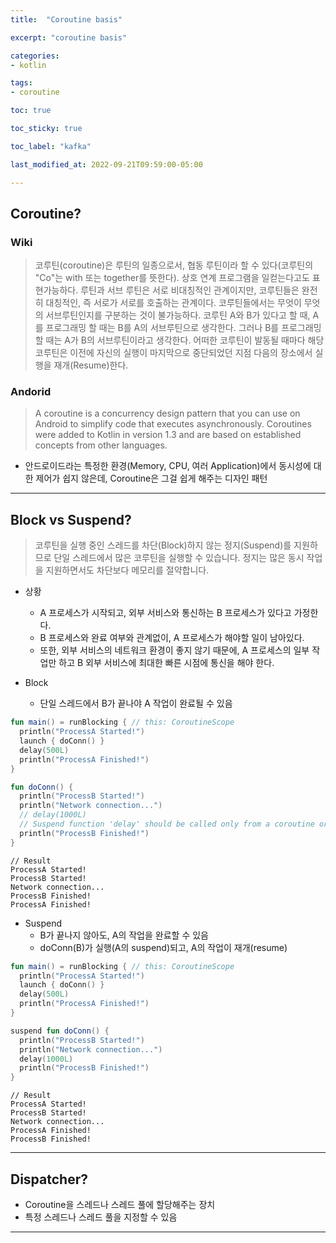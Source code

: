 ```yaml
---
title:  "Coroutine basis"

excerpt: "coroutine basis"

categories:
- kotlin

tags:
- coroutine

toc: true

toc_sticky: true

toc_label: "kafka"

last_modified_at: 2022-09-21T09:59:00-05:00

---
```


## Coroutine?

### Wiki
> 코루틴(coroutine)은 루틴의 일종으로서, 협동 루틴이라 할 수 있다(코루틴의 "Co"는 with 또는 together를 뜻한다). 
> 상호 연계 프로그램을 일컫는다고도 표현가능하다. 루틴과 서브 루틴은 서로 비대칭적인 관계이지만, 코루틴들은 완전히 대칭적인, 
> 즉 서로가 서로를 호출하는 관계이다. 코루틴들에서는 무엇이 무엇의 서브루틴인지를 구분하는 것이 불가능하다. 
> 코루틴 A와 B가 있다고 할 때, A를 프로그래밍 할 때는 B를 A의 서브루틴으로 생각한다. 그러나 B를 프로그래밍할 때는 A가 B의 서브루틴이라고 생각한다. 
> 어떠한 코루틴이 발동될 때마다 해당 코루틴은 이전에 자신의 실행이 마지막으로 중단되었던 지점 다음의 장소에서 실행을 재개(Resume)한다.

### Andorid
> A coroutine is a concurrency design pattern that you can use on Android to simplify code that executes asynchronously. 
> Coroutines were added to Kotlin in version 1.3 and are based on established concepts from other languages.
- 안드로이드라는 특정한 환경(Memory, CPU, 여러 Application)에서 동시성에 대한 제어가 쉽지 않은데, Coroutine은 그걸 쉽게 해주는 디자인 패턴 

---

## Block vs Suspend?

> 코루틴을 실행 중인 스레드를 차단(Block)하지 않는 정지(Suspend)를 지원하므로 단일 스레드에서 많은 코루틴을 실행할 수 있습니다. 
> 정지는 많은 동시 작업을 지원하면서도 차단보다 메모리를 절약합니다.

- 상황
  - A 프로세스가 시작되고, 외부 서비스와 통신하는 B 프로세스가 있다고 가정한다.
  - B 프로세스와 완료 여부와 관계없이, A 프로세스가 해야할 일이 남아있다.
  - 또한, 외부 서비스의 네트워크 환경이 좋지 않기 때문에, A 프로세스의 일부 작업만 하고 B 외부 서비스에 최대한 빠른 시점에 통신을 해야 한다.
  
- Block
  - 단일 스레드에서 B가 끝나야 A 작업이 완료될 수 있음
  
~~~kotlin
fun main() = runBlocking { // this: CoroutineScope
  println("ProcessA Started!")
  launch { doConn() }
  delay(500L)
  println("ProcessA Finished!")
}

fun doConn() {
  println("ProcessB Started!")
  println("Network connection...")
  // delay(1000L)
  // Suspend function 'delay' should be called only from a coroutine or another suspend function
  println("ProcessB Finished!")
}
~~~

~~~text
// Result
ProcessA Started!
ProcessB Started!
Network connection...
ProcessB Finished!
ProcessA Finished!
~~~
  
- Suspend
  - B가 끝나지 않아도, A의 작업을 완료할 수 있음
  - doConn(B)가 실행(A의 suspend)되고, A의 작업이 재개(resume)

~~~kotlin
fun main() = runBlocking { // this: CoroutineScope
  println("ProcessA Started!")
  launch { doConn() }
  delay(500L)
  println("ProcessA Finished!")
}

suspend fun doConn() {
  println("ProcessB Started!")
  println("Network connection...")
  delay(1000L)
  println("ProcessB Finished!")
}
~~~

~~~text 
// Result
ProcessA Started!
ProcessB Started!
Network connection...
ProcessA Finished!
ProcessB Finished!
~~~

---

## Dispatcher?
- Coroutine을 스레드나 스레드 풀에 할당해주는 장치
- 특정 스레드나 스레드 풀을 지정할 수 있음

---
